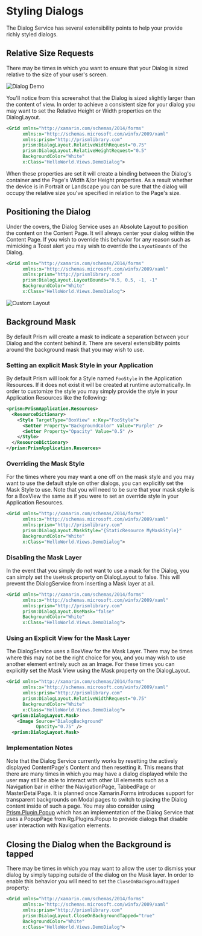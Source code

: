 # Styling Dialogs

The Dialog Service has several extensibility points to help your provide richly styled dialogs.

## Relative Size Requests

There may be times in which you want to ensure that your Dialog is sized relative to the size of your user's screen.

![Dialog Demo](../../../images/demodialog-small.png)

You'll notice from this screenshot that the Dialog is sized slightly larger than the content of view. In order to achieve a consistent size for your dialog you may want to set the Relative Height or Width properties on the DialogLayout.

```xml
<Grid xmlns="http://xamarin.com/schemas/2014/forms"
      xmlns:x="http://schemas.microsoft.com/winfx/2009/xaml"
      xmlns:prism="http://prismlibrary.com"
      prism:DialogLayout.RelativeWidthRequest="0.75"
      prism:DialogLayout.RelativeHeightRequest="0.5"
      BackgroundColor="White"
      x:Class="HelloWorld.Views.DemoDialog">
```

When these properties are set it will create a binding between the Dialog's container and the Page's Width &/or Height properties. As a result whether the device is in Portrait or Landscape you can be sure that the dialog will occupy the relative size you've specified in relation to the Page's size.

## Positioning the Dialog

Under the covers, the Dialog Service uses an Absolute Layout to position the content on the Content Page. It will always center your dialog within the Content Page. If you wish to override this behavior for any reason such as mimicking a Toast alert you may wish to override the `LayoutBounds` of the Dialog.

```xml
<Grid xmlns="http://xamarin.com/schemas/2014/forms"
      xmlns:x="http://schemas.microsoft.com/winfx/2009/xaml"
      xmlns:prism="http://prismlibrary.com"
      prism:DialogLayout.LayoutBounds="0.5, 0.5, -1, -1"
      BackgroundColor="White"
      x:Class="HelloWorld.Views.DemoDialog">
```

![Custom Layout](../../../Images/useralert-small.png)

## Background Mask

By default Prism will create a mask to indicate a separation between your Dialog and the content behind it. There are several extensibility points around the background mask that you may wish to use.

### Setting an explicit Mask Style in your Application

By default Prism will look for a Style named `FooStyle` in the Application Resources. If it does not exist it will be created at runtime automatically. In order to customize the style you may simply provide the style in your Application Resources like the following:

```xml
<prism:PrismApplication.Resources>
  <ResourceDictionary>
    <Style TargetType="BoxView" x:Key="FooStyle">
      <Setter Property="BackgroundColor" Value="Purple" />
      <Setter Property="Opacity" Value="0.5" />
    </Style>
  </ResourceDictionary>
</prism:PrismApplication.Resources>
```

### Overriding the Mask Style

For the times where you may want a one off on the mask style and you may want to use the default style on other dialogs, you can explicitly set the Mask Style to use. Note that you will need to be sure that your mask style is for a BoxView the same as if you were to set an override style in your Application Resources.

```xml
<Grid xmlns="http://xamarin.com/schemas/2014/forms"
      xmlns:x="http://schemas.microsoft.com/winfx/2009/xaml"
      xmlns:prism="http://prismlibrary.com"
      prism:DialogLayout.MaskStyle="{StaticResource MyMaskStyle}"
      BackgroundColor="White"
      x:Class="HelloWorld.Views.DemoDialog">
```

### Disabling the Mask Layer

In the event that you simply do not want to use a mask for the Dialog, you can simply set the `UseMask` property on DialogLayout to false. This will prevent the DialogService from inserting a Mask layer at all.

```xml
<Grid xmlns="http://xamarin.com/schemas/2014/forms"
      xmlns:x="http://schemas.microsoft.com/winfx/2009/xaml"
      xmlns:prism="http://prismlibrary.com"
      prism:DialogLayout.UseMask="false"
      BackgroundColor="White"
      x:Class="HelloWorld.Views.DemoDialog">
```

### Using an Explicit View for the Mask Layer

The DialogService uses a BoxView for the Mask Layer. There may be times where this may not be the right choice for you, and you may wish to use another element entirely such as an Image. For these times you can explicitly set the Mask View using the Mask property on the DialogLayout.

```xml
<Grid xmlns="http://xamarin.com/schemas/2014/forms"
      xmlns:x="http://schemas.microsoft.com/winfx/2009/xaml"
      xmlns:prism="http://prismlibrary.com"
      prism:DialogLayout.RelativeWidthRequest="0.75"
      BackgroundColor="White"
      x:Class="HelloWorld.Views.DemoDialog">
  <prism:DialogLayout.Mask>
    <Image Source="DialogBackground"
           Opacity="0.75" />
  <prism:DialogLayout.Mask>
```

### Implementation Notes

Note that the Dialog Service currently works by resetting the actively displayed ContentPage's Content and then resetting it. This means that there are many times in which you may have a dialog displayed while the user may still be able to interact with other UI elements such as a Navigation bar in either the NavigationPage, TabbedPage or MasterDetailPage. It is planned once Xamarin.Forms introduces support for transparent backgrounds on Modal pages to switch to placing the Dialog content inside of such a page. You may also consider using [Prism.Plugin.Popup](https://github.com/dansiegel/Prism.Plugin.Popup) which has an implementation of the Dialog Service that uses a PopupPage from Rg.Plugins.Popup to provide dialogs that disable user interaction with Navigation elements.

## Closing the Dialog when the Background is tapped

There may be times in which you may want to allow the user to dismiss your dialog by simply tapping outside of the dialog on the Mask layer. In order to enable this behavior you will need to set the `CloseOnBackgroundTapped` property:

```xml
<Grid xmlns="http://xamarin.com/schemas/2014/forms"
      xmlns:x="http://schemas.microsoft.com/winfx/2009/xaml"
      xmlns:prism="http://prismlibrary.com"
      prism:DialogLayout.CloseOnBackgroundTapped="true"
      BackgroundColor="White"
      x:Class="HelloWorld.Views.DemoDialog">
```
